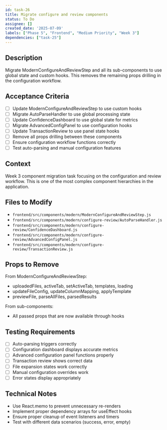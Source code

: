 ```yaml
---
id: task-26
title: Migrate configure and review components
status: To Do
assignee: []
created_date: '2025-07-09'
labels: ["Phase 5", "Frontend", "Medium Priority", "Week 3"]
dependencies: ["task-25"]
---
```


## Description

Migrate ModernConfigureAndReviewStep and all its sub-components to use global state and custom hooks. This removes the remaining props drilling in the configuration workflow.

## Acceptance Criteria

- [ ] Update ModernConfigureAndReviewStep to use custom hooks
- [ ] Migrate AutoParseHandler to use global processing state
- [ ] Update ConfidenceDashboard to use global state for metrics
- [ ] Migrate AdvancedConfigPanel to use configuration hooks
- [ ] Update TransactionReview to use panel state hooks
- [ ] Remove all props drilling between these components
- [ ] Ensure configuration workflow functions correctly
- [ ] Test auto-parsing and manual configuration features

## Context

Week 3 component migration task focusing on the configuration and review workflow. This is one of the most complex component hierarchies in the application.

## Files to Modify

- `frontend/src/components/modern/ModernConfigureAndReviewStep.js`
- `frontend/src/components/modern/configure-review/AutoParseHandler.js`
- `frontend/src/components/modern/configure-review/ConfidenceDashboard.js`
- `frontend/src/components/modern/configure-review/AdvancedConfigPanel.js`
- `frontend/src/components/modern/configure-review/TransactionReview.js`

## Props to Remove

From ModernConfigureAndReviewStep:
- uploadedFiles, activeTab, setActiveTab, templates, loading
- updateFileConfig, updateColumnMapping, applyTemplate
- previewFile, parseAllFiles, parsedResults

From sub-components:
- All passed props that are now available through hooks

## Testing Requirements

- [ ] Auto-parsing triggers correctly
- [ ] Configuration dashboard displays accurate metrics
- [ ] Advanced configuration panel functions properly
- [ ] Transaction review shows correct data
- [ ] File expansion states work correctly
- [ ] Manual configuration overrides work
- [ ] Error states display appropriately

## Technical Notes

- Use React.memo to prevent unnecessary re-renders
- Implement proper dependency arrays for useEffect hooks
- Ensure proper cleanup of event listeners and timers
- Test with different data scenarios (success, error, empty)